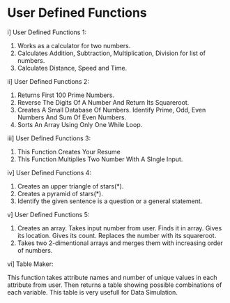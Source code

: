 # User Defined Functions
i] User Defined Functions 1:

1. Works as a calculator for two numbers.
2. Calculates Addition, Subtraction, Multiplication, Division for list of numbers.
3. Calculates Distance, Speed and Time.

ii] User Defined Functions 2:

1. Returns First 100 Prime Numbers.
2. Reverse The Digits Of A Number And Return Its Squareroot.
3. Creates A Small Database Of Numbers. Identify Prime, Odd, Even Numbers And Sum Of Even Numbers.
4. Sorts An Array Using Only One While Loop.

iii] User Defined Functions 3:

1. This Function Creates Your Resume
2. This Function Multiplies Two Number With A SIngle Input.

iv] User Defined Functions 4:

1. Creates an upper triangle of stars(*).
2. Creates a pyramid of stars(*).
3. Identify the given sentence is a question or a general statement.

v] User Defined Functions 5:

1. Creates an array. Takes input number from user. Finds it in array. Gives its location. Gives its count. Replaces the number with its squareroot. 
2. Takes two 2-dimentional arrays and merges them with increasing order of numbers.

vi] Table Maker:

This function takes attribute names and number of unique values in each attribute from user. Then returns a table showing possible combinations of each variable. This table is very usefull for Data Simulation.
